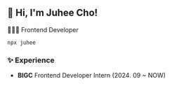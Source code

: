 ## 🙌 Hi, I'm Juhee Cho!

👩🏻‍💻 Frontend Developer 
```
npx juhee
```

### ✨ Experience
- **BIGC** Frontend Developer Intern (2024. 09 ~ NOW)
